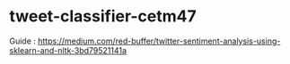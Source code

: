 # tweet-classifier-cetm47
Guide : https://medium.com/red-buffer/twitter-sentiment-analysis-using-sklearn-and-nltk-3bd79521141a
